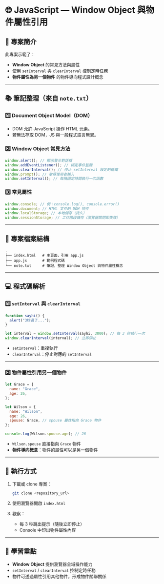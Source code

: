 # 🌐 JavaScript — Window Object 與物件屬性引用

## 📌 專案簡介

此專案示範了：

- **Window Object** 的常見方法與屬性
- 使用 `setInterval` 與 `clearInterval` 控制定時任務
- **物件屬性為另一個物件** 的物件導向程式設計概念

---

## 📚 筆記整理（來自 `note.txt`）

### 1️⃣ Document Object Model（DOM）

- DOM 允許 JavaScript 操作 HTML 元素。
- 若無法存取 DOM，JS 與一般程式語言無異。

### 2️⃣ Window Object 常見方法

```javascript
window.alert(); // 顯示警示對話框
window.addEventListener(); // 綁定事件監聽
window.clearInterval(); // 停止 setInterval 設定的循環
window.prompt(); // 取得使用者輸入
window.setInterval(); // 每隔固定時間執行一次函數
```

### 3️⃣ 常見屬性

```javascript
window.console; // 例：console.log(), console.error()
window.document; // HTML 文件的 DOM 物件
window.localStorage; // 本地儲存（持久）
window.sessionStorage; // 工作階段儲存（瀏覽器關閉即失效）
```

---

## 📂 專案檔案結構

```
.
├── index.html   # 主頁面，引用 app.js
├── app.js       # 範例程式碼
└── note.txt     # 筆記，整理 Window Object 與物件屬性概念
```

---

## 💻 程式碼解析

### 1️⃣ `setInterval` 與 `clearInterval`

```javascript
function sayhi() {
  alert("3秒過了...");
}

let interval = window.setInterval(sayhi, 3000); // 每 3 秒執行一次
window.clearInterval(interval); // 立即停止
```

- `setInterval`：重複執行
- `clearInterval`：停止對應的 `setInterval`

---

### 2️⃣ 物件屬性引用另一個物件

```javascript
let Grace = {
  name: "Grace",
  age: 26,
};

let Wilson = {
  name: "Wilson",
  age: 26,
  spouse: Grace, // spouse 屬性指向 Grace 物件
};

console.log(Wilson.spouse.age); // 26
```

- `Wilson.spouse` 直接指向 `Grace` 物件
- **物件導向概念**：物件的屬性可以是另一個物件

---

## 🚀 執行方式

1. 下載或 clone 專案：

   ```bash
   git clone <repository_url>
   ```

2. 使用瀏覽器開啟 `index.html`
3. 觀察：

   - 每 3 秒跳出提示（隨後立即停止）
   - Console 中印出物件屬性內容

---

## 🎯 學習重點

- **Window Object** 提供瀏覽器全域操作能力
- `setInterval` / `clearInterval` 控制定時任務
- 物件可透過屬性引用其他物件，形成物件關聯關係
